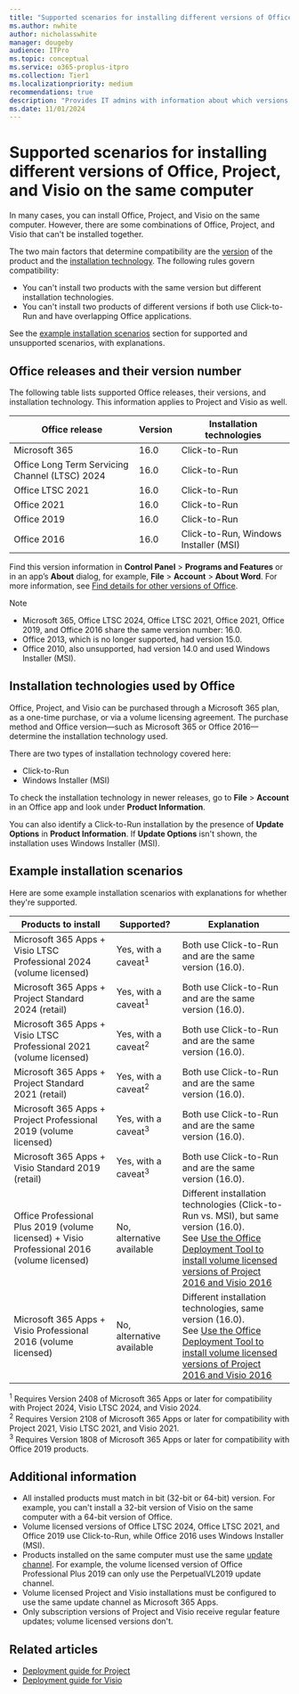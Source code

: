 ```yaml
---
title: "Supported scenarios for installing different versions of Office, Project, and Visio on the same computer"
ms.author: nwhite
author: nicholasswhite
manager: dougeby
audience: ITPro
ms.topic: conceptual
ms.service: o365-proplus-itpro
ms.collection: Tier1
ms.localizationpriority: medium
recommendations: true
description: "Provides IT admins with information about which versions of Office, Project, and Visio can be installed together on the same computer."
ms.date: 11/01/2024
---
```


# Supported scenarios for installing different versions of Office, Project, and Visio on the same computer

In many cases, you can install Office, Project, and Visio on the same computer. However, there are some combinations of Office, Project, and Visio that can't be installed together.

The two main factors that determine compatibility are the [version](#office-releases-and-their-version-number) of the product and the [installation technology](#installation-technologies-used-by-office). The following rules govern compatibility:

- You can't install two products with the same version but different installation technologies.
- You can't install two products of different versions if both use Click-to-Run and have overlapping Office applications.

See the [example installation scenarios](#example-installation-scenarios) section for supported and unsupported scenarios, with explanations.

## Office releases and their version number

The following table lists supported Office releases, their versions, and installation technology. This information applies to Project and Visio as well.

| Office release                                      | Version | Installation technologies                     |
|-----------------------------------------------------|---------|-----------------------------------------------|
| Microsoft 365                                       | 16.0    | Click-to-Run                                  |
| Office Long Term Servicing Channel (LTSC) 2024      | 16.0    | Click-to-Run                                  |
| Office LTSC 2021                                    | 16.0    | Click-to-Run                                  |
| Office 2021                                         | 16.0    | Click-to-Run                                  |
| Office 2019                                         | 16.0    | Click-to-Run                                  |
| Office 2016                                         | 16.0    | Click-to-Run, Windows Installer (MSI)         |

Find this version information in **Control Panel** > **Programs and Features** or in an app’s **About** dialog, for example, **File** > **Account** > **About Word**. For more information, see [Find details for other versions of Office](https://support.microsoft.com/office/8e83dd74-3b83-4528-bda6-6ff6118f8293).

> [!NOTE]
> - Microsoft 365, Office LTSC 2024, Office LTSC 2021, Office 2021, Office 2019, and Office 2016 share the same version number: 16.0.
> - Office 2013, which is no longer supported, had version 15.0.
> - Office 2010, also unsupported, had version 14.0 and used Windows Installer (MSI).

## Installation technologies used by Office

Office, Project, and Visio can be purchased through a Microsoft 365 plan, as a one-time purchase, or via a volume licensing agreement. The purchase method and Office version—such as Microsoft 365 or Office 2016—determine the installation technology used.

There are two types of installation technology covered here:

- Click-to-Run
- Windows Installer (MSI)

To check the installation technology in newer releases, go to **File** > **Account** in an Office app and look under **Product Information**.

You can also identify a Click-to-Run installation by the presence of **Update Options** in **Product Information**. If **Update Options** isn't shown, the installation uses Windows Installer (MSI).

## Example installation scenarios

Here are some example installation scenarios with explanations for whether they're supported.

| Products to install                                       | Supported?                  | Explanation                                                                  |
|----------------------------------------------------------|----------------------------|-----------------------------------------------------------------------------|
| Microsoft 365 Apps + Visio LTSC Professional 2024 (volume licensed) | Yes, with a caveat<sup>1</sup> | Both use Click-to-Run and are the same version (16.0).                     |
| Microsoft 365 Apps + Project Standard 2024 (retail)      | Yes, with a caveat<sup>1</sup> | Both use Click-to-Run and are the same version (16.0).                      |
| Microsoft 365 Apps + Visio LTSC Professional 2021 (volume licensed)  | Yes, with a caveat<sup>2</sup>   | Both use Click-to-Run and are the same version (16.0).                     |
| Microsoft 365 Apps + Project Standard 2021 (retail)      | Yes, with a caveat<sup>2</sup>  | Both use Click-to-Run and are the same version (16.0).                      |
| Microsoft 365 Apps + Project Professional 2019 (volume licensed) | Yes, with a caveat<sup>3</sup> | Both use Click-to-Run and are the same version (16.0).                      |
| Microsoft 365 Apps + Visio Standard 2019 (retail)        | Yes, with a caveat<sup>3</sup> | Both use Click-to-Run and are the same version (16.0).                      |
| Office Professional Plus 2019 (volume licensed) + Visio Professional 2016 (volume licensed) | No, alternative available  | Different installation technologies (Click-to-Run vs. MSI), but same version (16.0).<br>See [Use the Office Deployment Tool to install volume licensed versions of Project 2016 and Visio 2016](use-the-office-deployment-tool-to-install-volume-licensed-editions-of-visio-2016.md) |
| Microsoft 365 Apps + Visio Professional 2016 (volume licensed) | No, alternative available | Different installation technologies, same version (16.0).<br>See [Use the Office Deployment Tool to install volume licensed versions of Project 2016 and Visio 2016](use-the-office-deployment-tool-to-install-volume-licensed-editions-of-visio-2016.md) |

<sup>1</sup> Requires Version 2408 of Microsoft 365 Apps or later for compatibility with Project 2024, Visio LTSC 2024, and Visio 2024.  
<sup>2</sup> Requires Version 2108 of Microsoft 365 Apps or later for compatibility with Project 2021, Visio LTSC 2021, and Visio 2021.  
<sup>3</sup> Requires Version 1808 of Microsoft 365 Apps or later for compatibility with Office 2019 products.

## Additional information

- All installed products must match in bit (32-bit or 64-bit) version. For example, you can't install a 32-bit version of Visio on the same computer with a 64-bit version of Office.
- Volume licensed versions of Office LTSC 2024, Office LTSC 2021, and Office 2019 use Click-to-Run, while Office 2016 uses Windows Installer (MSI).
- Products installed on the same computer must use the same [update channel](../updates/overview-update-channels.md). For example, the volume licensed version of Office Professional Plus 2019 can only use the PerpetualVL2019 update channel.
- Volume licensed Project and Visio installations must be configured to use the same update channel as Microsoft 365 Apps.
- Only subscription versions of Project and Visio receive regular feature updates; volume licensed versions don't.

## Related articles

- [Deployment guide for Project](deployment-guide-for-project.md)
- [Deployment guide for Visio](deployment-guide-for-visio.md)
